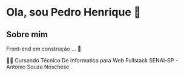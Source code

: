 # Ola, sou Pedro Henrique 👋

<h2> Sobre mim</h2>
<p> Front-end em construção ... 👷
 
 👨‍💻  Cursando Técnico De Informatica para Web Fullstack SENAI-SP - Antonio Souza Noschese</p>



<!--
**pedroHenrique013/pedroHenrique013** is a ✨ _special_ ✨ repository because its `README.md` (this file) appears on your GitHub profile.

Here are some ideas to get you started:

- 🔭 I’m currently working on ...
- 🌱 I’m currently learning ...
- 👯 I’m looking to collaborate on ...
- 🤔 I’m looking for help with ...
- 💬 Ask me about ...
- 📫 How to reach me: ...
- 😄 Pronouns: ...
- ⚡ Fun fact: ...
-->
